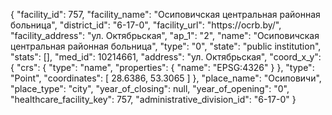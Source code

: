 {
    "facility_id": 757,
    "facility_name": "Осиповичская центральная районная больница",
    "district_id": "6-17-0",
    "facility_url": "https:\/\/ocrb.by\/",
    "facility_address": "ул. Октябрьская",
    "ap_1": "2",
    "name": "Осиповичская центральная районная больница",
    "type": "0",
    "state": "public institution",
    "stats": [],
    "med_id": 10214661,
    "address": "ул. Октябрьская",
    "coord_x_y": {
        "crs": {
            "type": "name",
            "properties": {
                "name": "EPSG:4326"
            }
        },
        "type": "Point",
        "coordinates": [
            28.6386,
            53.3065
        ]
    },
    "place_name": "Осиповичи",
    "place_type": "city",
    "year_of_closing": null,
    "year_of_opening": "0",
    "healthcare_facility_key": 757,
    "administrative_division_id": "6-17-0"
}
